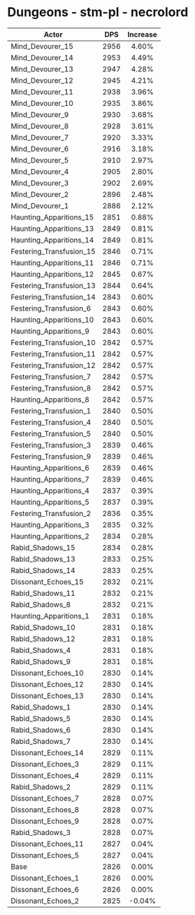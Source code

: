 # Dungeons - stm-pl - necrolord
| Actor | DPS | Increase |
|---|:---:|:---:|
|Mind_Devourer_15|2956|4.60%|
|Mind_Devourer_14|2953|4.49%|
|Mind_Devourer_13|2947|4.28%|
|Mind_Devourer_12|2945|4.21%|
|Mind_Devourer_11|2938|3.96%|
|Mind_Devourer_10|2935|3.86%|
|Mind_Devourer_9|2930|3.68%|
|Mind_Devourer_8|2928|3.61%|
|Mind_Devourer_7|2920|3.33%|
|Mind_Devourer_6|2916|3.18%|
|Mind_Devourer_5|2910|2.97%|
|Mind_Devourer_4|2905|2.80%|
|Mind_Devourer_3|2902|2.69%|
|Mind_Devourer_2|2896|2.48%|
|Mind_Devourer_1|2886|2.12%|
|Haunting_Apparitions_15|2851|0.88%|
|Haunting_Apparitions_13|2849|0.81%|
|Haunting_Apparitions_14|2849|0.81%|
|Festering_Transfusion_15|2846|0.71%|
|Haunting_Apparitions_11|2846|0.71%|
|Haunting_Apparitions_12|2845|0.67%|
|Festering_Transfusion_13|2844|0.64%|
|Festering_Transfusion_14|2843|0.60%|
|Festering_Transfusion_6|2843|0.60%|
|Haunting_Apparitions_10|2843|0.60%|
|Haunting_Apparitions_9|2843|0.60%|
|Festering_Transfusion_10|2842|0.57%|
|Festering_Transfusion_11|2842|0.57%|
|Festering_Transfusion_12|2842|0.57%|
|Festering_Transfusion_7|2842|0.57%|
|Festering_Transfusion_8|2842|0.57%|
|Haunting_Apparitions_8|2842|0.57%|
|Festering_Transfusion_1|2840|0.50%|
|Festering_Transfusion_4|2840|0.50%|
|Festering_Transfusion_5|2840|0.50%|
|Festering_Transfusion_3|2839|0.46%|
|Festering_Transfusion_9|2839|0.46%|
|Haunting_Apparitions_6|2839|0.46%|
|Haunting_Apparitions_7|2839|0.46%|
|Haunting_Apparitions_4|2837|0.39%|
|Haunting_Apparitions_5|2837|0.39%|
|Festering_Transfusion_2|2836|0.35%|
|Haunting_Apparitions_3|2835|0.32%|
|Haunting_Apparitions_2|2834|0.28%|
|Rabid_Shadows_15|2834|0.28%|
|Rabid_Shadows_13|2833|0.25%|
|Rabid_Shadows_14|2833|0.25%|
|Dissonant_Echoes_15|2832|0.21%|
|Rabid_Shadows_11|2832|0.21%|
|Rabid_Shadows_8|2832|0.21%|
|Haunting_Apparitions_1|2831|0.18%|
|Rabid_Shadows_10|2831|0.18%|
|Rabid_Shadows_12|2831|0.18%|
|Rabid_Shadows_4|2831|0.18%|
|Rabid_Shadows_9|2831|0.18%|
|Dissonant_Echoes_10|2830|0.14%|
|Dissonant_Echoes_12|2830|0.14%|
|Dissonant_Echoes_13|2830|0.14%|
|Rabid_Shadows_1|2830|0.14%|
|Rabid_Shadows_5|2830|0.14%|
|Rabid_Shadows_6|2830|0.14%|
|Rabid_Shadows_7|2830|0.14%|
|Dissonant_Echoes_14|2829|0.11%|
|Dissonant_Echoes_3|2829|0.11%|
|Dissonant_Echoes_4|2829|0.11%|
|Rabid_Shadows_2|2829|0.11%|
|Dissonant_Echoes_7|2828|0.07%|
|Dissonant_Echoes_8|2828|0.07%|
|Dissonant_Echoes_9|2828|0.07%|
|Rabid_Shadows_3|2828|0.07%|
|Dissonant_Echoes_11|2827|0.04%|
|Dissonant_Echoes_5|2827|0.04%|
|Base|2826|0.00%|
|Dissonant_Echoes_1|2826|0.00%|
|Dissonant_Echoes_6|2826|0.00%|
|Dissonant_Echoes_2|2825|-0.04%|
